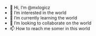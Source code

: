 - 👋 Hi, I’m @mxlogicz
- 👀 I’m interested in the world
- 🌱 I’m currently learning the world 
- 💞️ I’m looking to collaborate on the world
- 📫 How to reach me somer in this world

<!---
mxlogicz/mxlogicz is a ✨ special ✨ repository because its `README.md` (this file) appears on your GitHub profile.
You can click the Preview link to take a look at your changes.
--->
